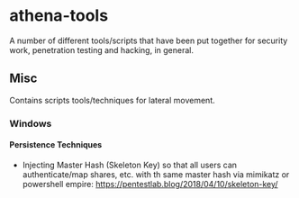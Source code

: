 # athena-tools
A number of different tools/scripts that have been put together for security work, penetration testing and hacking, in general.

## Misc
Contains scripts tools/techniques for lateral movement.

### Windows 

#### Persistence Techniques
* Injecting Master Hash (Skeleton Key) so that all users can authenticate/map shares, etc. with th same master hash via mimikatz or powershell empire: https://pentestlab.blog/2018/04/10/skeleton-key/ 